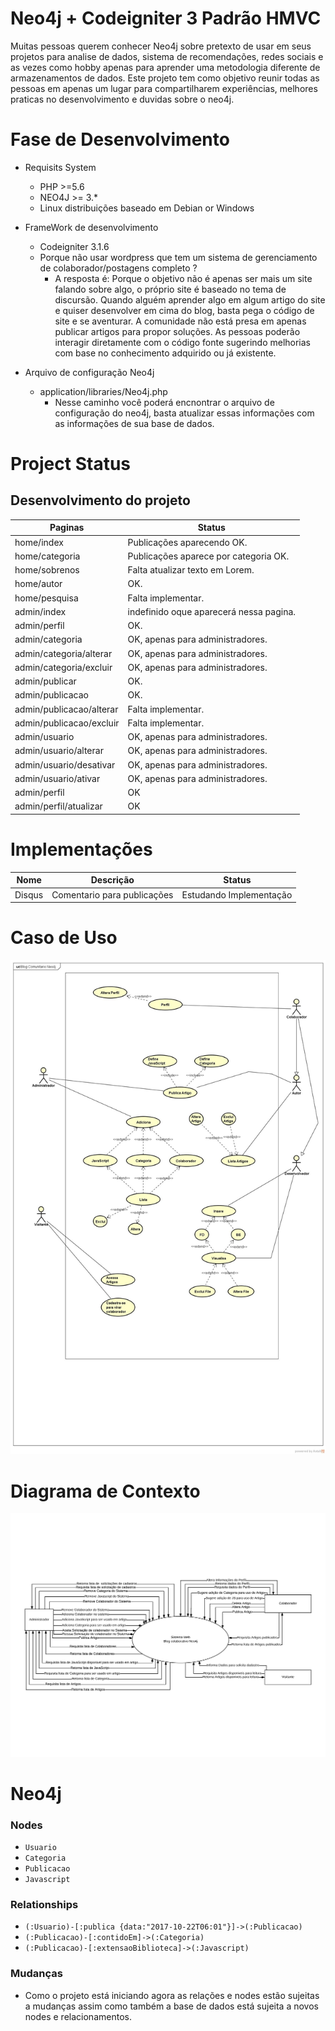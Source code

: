 Neo4j + Codeigniter 3 Padrão HMVC
================================

Muitas pessoas querem conhecer Neo4j sobre pretexto de usar em seus projetos para analise de dados, sistema de recomendações, redes sociais  e as vezes como hobby apenas para aprender uma metodologia diferente de armazenamentos de dados. Este projeto tem como objetivo reunir todas as pessoas em apenas um lugar para compartilharem experiências, melhores praticas no desenvolvimento e duvidas sobre o neo4j. 

Fase de Desenvolvimento
================================

+ Requisits System  
  + PHP >=5.6  
  + NEO4J >= 3.*
  + Linux distribuições baseado em Debian or Windows

+ FrameWork de desenvolvimento
	+ Codeigniter 3.1.6
	+ Porque não usar wordpress que tem um sistema de gerenciamento de colaborador/postagens completo ?
		+ A resposta é: Porque o objetivo não é apenas ser mais um site falando sobre algo, o próprio site é baseado no tema de discursão. Quando alguém aprender algo em algum artigo do site e quiser desenvolver em cima do blog, basta pega o código de site e se aventurar. A comunidade não está presa em apenas publicar artigos para propor soluções. As pessoas poderão interagir diretamente com o código fonte sugerindo melhorias com base no conhecimento adquirido ou já existente.


+ Arquivo de configuração Neo4j  
    + application/libraries/Neo4j.php 
    	+ Nesse caminho você poderá encnontrar o arquivo de configuração do neo4j, basta atualizar essas informações com as informações de sua base de dados.


# Project Status

## Desenvolvimento do projeto

Paginas                       |Status
------------------------------|------
home/index              	  | Publicações aparecendo OK.
home/categoria                | Publicações aparece por categoria OK.
home/sobrenos 				  | Falta atualizar texto em Lorem.
home/autor               	  | OK.
home/pesquisa                 | Falta implementar.
admin/index           		  | indefinido oque aparecerá nessa pagina.
admin/perfil                  | OK.
admin/categoria               | OK, apenas para administradores.
admin/categoria/alterar       | OK, apenas para administradores.
admin/categoria/excluir       | OK, apenas para administradores.
admin/publicar                | OK.
admin/publicacao              | OK.
admin/publicacao/alterar      | Falta implementar.
admin/publicacao/excluir      | Falta implementar.
admin/usuario                 | OK, apenas para administradores.
admin/usuario/alterar         | OK, apenas para administradores.
admin/usuario/desativar       | OK, apenas para administradores.
admin/usuario/ativar	      | OK, apenas para administradores.
admin/perfil         		  | OK
admin/perfil/atualizar        | OK

Implementações
================================


Nome                          | Descrição					| Status
------------------------------|-----------------------------|-------
Disqus              	      | Comentario para publicações | Estudando Implementação





Caso de Uso
================================


![image do caso de uso](https://github.com/lucasjovencio/neo4j-blog/blob/master/docs/img/Blog.jpg)

Diagrama de Contexto
================================


![image do Diagrama de contexto](https://github.com/lucasjovencio/neo4j-blog/blob/master/docs/img/contexto.png)

Neo4j
================================

### Nodes

* `Usuario`
* `Categoria`
* `Publicacao`
* `Javascript`

### Relationships

* `(:Usuario)-[:publica {data:"2017-10-22T06:01"}]->(:Publicacao)`
* `(:Publicacao)-[:contidoEm]->(:Categoria)`
* `(:Publicacao)-[:extensaoBiblioteca]->(:Javascript)`

### Mudanças
+ Como o projeto está iniciando agora as relações e nodes estão sujeitas a mudanças assim como também a base de dados está sujeita a novos nodes e relacionamentos.